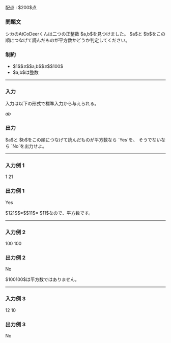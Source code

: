 
<div>

<span>

<span>

<p>
配点 : $200$点
</p>

<div>

<section>

### **問題文**

<p>
シカのAtCoDeerくんは二つの正整数 $a,b$を見つけました。
$a$と $b$をこの順につなげて読んだものが平方数かどうか判定してください。
</p>

</section>

</div>

<div>

<section>

### **制約**

<ul>

<li>
$1$$≤$$a,b$$≤$$100$
</li>

<li>
$a,b$は整数
</li>

</ul>

</section>

</div>

---

<div>

<div>

<section>

### **入力**

<p>
入力は以下の形式で標準入力から与えられる。
</p>

<div>

$a$$b$
</div>

</section>

</div>

<div>

<section>

### **出力**

<p>
$a$と $b$をこの順につなげて読んだものが平方数なら `Yes`を、 そうでないなら `No`を出力せよ。
</p>

</section>

</div>

</div>

---

<div>

<section>

### **入力例 1**

<div>

1 21

</div>

</section>

</div>

<div>

<section>

### **出力例 1**

<div>

Yes

</div>

<p>
$121$$=$$11$× $11$なので、平方数です。
</p>

</section>

</div>

---

<div>

<section>

### **入力例 2**

<div>

100 100

</div>

</section>

</div>

<div>

<section>

### **出力例 2**

<div>

No

</div>

<p>
$100100$は平方数ではありません。
</p>

</section>

</div>

---

<div>

<section>

### **入力例 3**

<div>

12 10

</div>

</section>

</div>

<div>

<section>

### **出力例 3**

<div>

No

</div>

</section>

</div>

</span>

</span>

</div>
